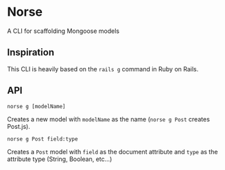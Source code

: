 # Norse

A CLI for scaffolding Mongoose models

## Inspiration

This CLI is heavily based on the `rails g` command in Ruby on Rails.

## API

```
norse g [modelName]
```

Creates a new model with `modelName` as the name (`norse g Post` creates Post.js).

```
norse g Post field:type
```

Creates a `Post` model with `field` as the document attribute and `type` as the attribute type (String, Boolean, etc...)
